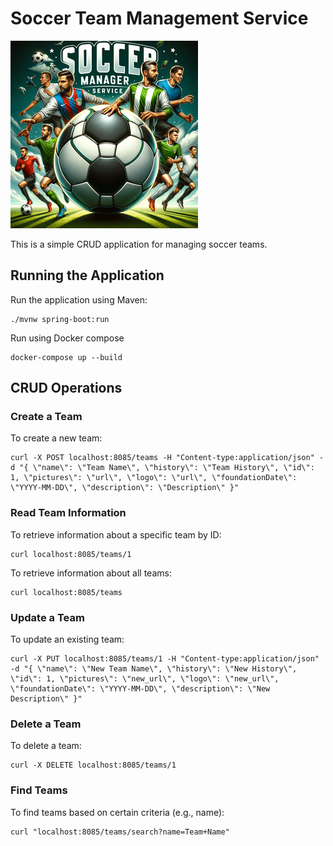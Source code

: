 
# Soccer Team Management Service
![Logo](src/main/resources/static/logo.png)

This is a simple CRUD application for managing soccer teams.

## Running the Application
Run the application using Maven:
```
./mvnw spring-boot:run
```
Run using Docker compose
```
docker-compose up --build
```
## CRUD Operations

### Create a Team
To create a new team:
```
curl -X POST localhost:8085/teams -H "Content-type:application/json" -d "{ \"name\": \"Team Name\", \"history\": \"Team History\", \"id\": 1, \"pictures\": \"url\", \"logo\": \"url\", \"foundationDate\": \"YYYY-MM-DD\", \"description\": \"Description\" }"
```

### Read Team Information
To retrieve information about a specific team by ID:
```
curl localhost:8085/teams/1
```

To retrieve information about all teams:
```
curl localhost:8085/teams
```

### Update a Team
To update an existing team:
```
curl -X PUT localhost:8085/teams/1 -H "Content-type:application/json" -d "{ \"name\": \"New Team Name\", \"history\": \"New History\", \"id\": 1, \"pictures\": \"new_url\", \"logo\": \"new_url\", \"foundationDate\": \"YYYY-MM-DD\", \"description\": \"New Description\" }"
```

### Delete a Team
To delete a team:
```
curl -X DELETE localhost:8085/teams/1
```

### Find Teams
To find teams based on certain criteria (e.g., name):
```
curl "localhost:8085/teams/search?name=Team+Name"

```
